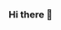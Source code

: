 ### Hi there 👋

<!--
**MQ-380/MQ-380** is a ✨ _special_ ✨ repository because its `README.md` (this file) appears on your GitHub profile.

Hello, every reader,
I'm Mao,the FE engnieer from Shanghai, China.
👨🏻‍🎓 Graduated in 2018 from DHU (Donghua University, Shanghai), 
and of course, majored in Software Engineer.
👨‍💻
Working for JD.com as a FE engineer, and React is the most used framework in the daily work.
🚄✈️
The fans of every transportation such as railway(esspecially the Japan railway system), plane e.t.c...

The deep traveller of Japan, which is even much deeper than China, my motherland.

Nowadays I'm learning Japanese to pass the N1 test.

Besides React, I'm also interested in Flutter, iOS development and other Front-end tech which can make the world better.

Write the code, change the world~

